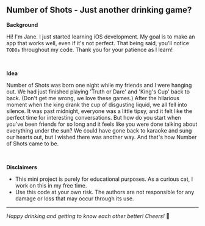 ## Number of Shots - Just another drinking game?

**Background**

Hi! I'm Jane. I just started learning iOS development. My goal is to make an app that works well, even if it's not perfect. That being said, you'll notice `TODOs` throughout my code. Thank you for your patience as I learn!

<br />

**Idea**

Number of Shots was born one night while my friends and I were hanging out. We had just finished playing 'Truth or Dare' and 'King's Cup' back to back. (Don't get me wrong, we love these games.) After the hilarious moment when the king drank the cup of disgusting liquid, we all fell into silence. It was past midnight, everyone was a little tipsy, and it felt like the perfect time for interesting conversations. But how do you start when you've been friends for so long and it feels like you were done talking about everything under the sun? We could have gone back to karaoke and sung our hearts out, but I wished there was another way. And that's how Number of Shots came to be.

<br />


**Disclaimers**

* This mini project is purely for educational purposes. As a curious cat, I work on this in my free time.
* Use this code at your own risk. The authors are not responsible for any damage or loss that may occur through its use.

---

_Happy drinking and getting to know each other better! Cheers!_ 🥂

